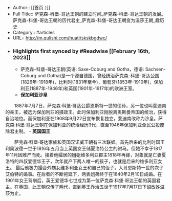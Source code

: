 - Author:: [[首页 〉]]
- Full Title:: 萨克森-科堡-哥达王朝的建立时间_萨克森-科堡-哥达王朝的发展_萨克森-科堡-哥达王朝的历代君主_萨克森-科堡-哥达王朝变为温莎王朝_趣历史
- Category:: #articles
- URL:: http://m.qulishi.com/huati/skskbgdwc/
- ### Highlights first synced by #Readwise [[February 16th, 2023]]
    - 萨克森-科堡-哥达王朝(英语: Saxe-Coburg and Gotha，德语: Sachsen-Coburg und 
Gotha)是一个源自德国，曾经统治萨克森-科堡-哥达公国(1826年-1918年)，比利时(1831年至今)，葡萄牙(1853年-1910年)，保加利亚(1887年-1946年)和英国(1901年-1917年)的欧洲王室。
    - **保加利亚沙皇**

　　1887年7月7日，萨克森·科堡·哥达公爵恩斯特一世的侄孙，另一位也叫斐迪南的亲王，被选为保加利亚的摄政王。此时保加利亚刚脱离奥斯曼帝国的统治，获得自治地位。而保加利亚在1908年9月22日宣布恢复独立，斐迪南改称为沙皇。萨克森·科堡·哥达王朝在保加利亚的统治经历3代，直至1946年保加利亚全民公投废除君主制。
    - **英国国王**

　　萨克森·科堡·哥达家族和英国汉诺威王朝有三次联姻。首先后来的比利时国王利奥波德一世于1816年五月当上英国女王储夏洛特公主的驸马。但她不幸于1817年11月因难产而死。接着他孀居的姐姐维多利亚郡主1818年再嫁，对象就是亡妻夏洛特的四叔爱德华王子，次年就产下两人唯一的孩子，也就是后来的维多利亚女王。 
最后他极力撮合外甥女维多利亚女王和自己的侄子，大哥恩斯特一世的次子艾伯特的婚事。在后者的不断拖延下，两表姐弟终于在1840年2月10日成婚。在1901年女王驾崩后，英王爱德华七世成为第一位萨克森·科堡·哥达王朝的英国君主。在英国，此王朝仅传了两代，直到英王乔治五世于1917年7月17日下诏改[姓温](http://m.qulishi.com/baijiaxing/322.htm)莎为止。
